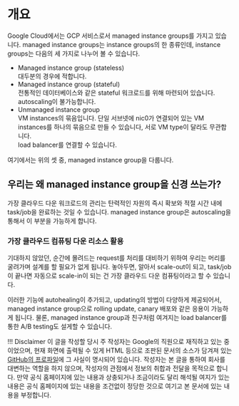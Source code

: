 # 개요

Google Cloud에서는 GCP 서비스로서 managed instance groups를 가지고 있습니다.
managed instance groups는 instance groups의 한 종류인데,
instance groups는 다음의 세 가지로 나누어 볼 수 있습니다.

* Managed instance group (stateless)  
  대두분의 경우에 적합니다.
* Managed instance group (stateful)  
  전통적인 데이터베이스와 같은 stateful 워크로드를 위해 마련되어 있습니다.  
  autoscaling이 불가능합니다.
* Unmanaged instance group  
  VM instances의 묶음입니다. 단일 서브넷에 nic0가 연결되어 있는
  VM instances를 하나의 묶음으로 만들 수 있습니다, 서로 VM type이 달라도 무관합니다.  
  load balancer를 연결할 수 있습니다.

여기에서는 위의 셋 중, managed instance group을 다룹니다.

## 우리는 왜 managed instance group을 신경 쓰는가?

가장 클라우드 다운 워크로드의 관리는 탄력적인 자원의 즉시 확보와 적절 시간 내에 task/job을 완료하는 것일 수 있습니다.
managed instance group은 autoscaling을 통해서 이 부분을 가능하게 합니다.

### 가장 클라우드 컴퓨팅 다운 리소스 활용

기대하지 않았던, 순간에 몰려드는 request를 처리를 대비하기 위하여
우리는 머리를 굴려가며 설계를 할 필요가 없게 됩니다.
놓아두면, 알아서 scale-out이 되고, task/job이 끝나면 자동으로 scale-in이
되는 건 가장 클라우드 다운 컴퓨팅이라고 할 수 있습니다.

이러한 기능에 autohealing이 추가되고, updating의 방법이 다양하게 제공되어서, managed instance group으로 rolling update, canary 배포와 같은 응용이 가능하게 됩니다. 물론, managed instance group과 친구처럼 여겨지는 load balancer를 통한 A/B testing도 설게할 수 있습니다.

!!! Disclaimer
    이 글을 작성할 당시 주 작성자는 Google의 직원으로 재직하고 있는 중이었으며,
    현재 화면에 출력될 수 있게 HTML 등으로 조판된 문서의 소스가 담겨져 있는
    [GitHub의 프로파일](https://github.com/electronicnomad)에 그 사실이 명시되어 있습니다.
    작성자는 본 글을 통하여 회사를 대변하는 역할을 하지 않으며, 작성자의 관점에서 정보의
    취합과 전달을 목적으로 합니다. 만약 공식 홈페이지에 있는 내용과 상충되거나 조금이라도
    달리 해석될 여지가 있는 내용은 공식 홈페이지에 있는 내용을 조건없이 정당한 것으로 여기고
    본 문서에 있는 내용을 부정합니다.
